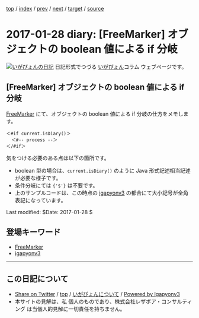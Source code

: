 [top](../index.html) 
 / [index](index.html) 
 / [prev](ig170127.html) 
 / [next](ig170129.html) 
 / [target](https://www.igapyon.jp/igapyon/diary/2017/ig170128.html) 
 / [source](https://github.com/igapyon/diary/blob/master/2017/ig170128.src.md) 

2017-01-28 diary: [FreeMarker] オブジェクトの boolean 値による if 分岐
=====================================================================================================
[![いがぴょんの日記](https://www.igapyon.jp/igapyon/diary/images/iga200306s.jpg "いがぴょん")](https://www.igapyon.jp/igapyon/diary/memo/memoigapyon.html) 日記形式でつづる [いがぴょん](https://www.igapyon.jp/igapyon/diary/memo/memoigapyon.html)コラム ウェブページです。

## [FreeMarker] オブジェクトの boolean 値による if 分岐

[FreeMarker](../keyword/freemarker.html) にて、オブジェクトの boolean 値による if 分岐の仕方をメモします。

```
＜#if current.isDiary()＞
  ＜#-- process --＞
＜/#if＞
```

気をつける必要のある点は以下の箇所です。

* boolean 型の場合は、`current.isDiary()` のように Java 形式記述相当記述が必要な様子です。
* 条件分岐にては `{'$'}` は不要です。
* 上のサンプルコードは、この時点の [igapyonv3](../keyword/igapyonv3.html) の都合にて大小記号が全角表記になっています。

Last modified: $Date: 2017-01-28 $

## 登場キーワード

* [FreeMarker](../keyword/freemarker.html)
* [igapyonv3](../keyword/igapyonv3.html)

----------------------------------------------------------------------------------------------------

## この日記について

* [Share on Twitter](https://twitter.com/intent/tweet?hashtags=igapyon%2Cdiary%2C%E3%81%84%E3%81%8C%E3%81%B4%E3%82%87%E3%82%93%2CFreeMarker%2Cigapyonv3&text=%5BFreeMarker%5D+%E3%82%AA%E3%83%96%E3%82%B8%E3%82%A7%E3%82%AF%E3%83%88%E3%81%AE+boolean+%E5%80%A4%E3%81%AB%E3%82%88%E3%82%8B+if+%E5%88%86%E5%B2%90&url=https%3A%2F%2Fwww.igapyon.jp%2Figapyon%2Fdiary%2F2017%2Fig170128.html) / [top](../index.html) / [いがぴょんについて](https://www.igapyon.jp/igapyon/diary/memo/memoigapyon.html) / [Powered by Igapyonv3](https://github.com/igapyon/igapyonv3)
* 本サイトの見解は、私 個人のものであり、株式会社レザボア・コンサルティング は当個人的見解に一切責任を持ちません。 
